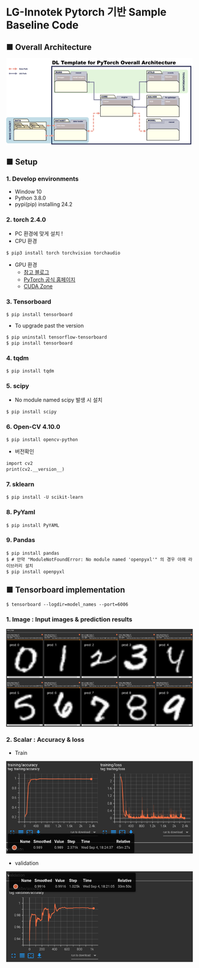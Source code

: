 # LG-Innotek Pytorch 기반 Sample Baseline Code
## ■ Overall Architecture
![캡처](readme_image/Overall_Architecture_white.png)
## ■ Setup
### 1. Develop environments
* Window 10
* Python 3.8.0
* pypi(pip) installing 24.2

### 2. torch 2.4.0

* PC 환경에 맞게 설치 !
* CPU 환경
```
$ pip3 install torch torchvision torchaudio
```
* GPU 환경
  + [참고 블로그](https://foss4g.tistory.com/1565)
  + [PyTorch 공식 홈페이지](https://pytorch.org/get-started/locally/)
  + [CUDA Zone](https://developer.nvidia.com/cuda-zone)

### 3. Tensorboard
```
$ pip install tensorboard
```
* To upgrade past the version
```
$ pip uninstall tensorflow-tensorboard
$ pip install tensorboard
```

### 4. tqdm
```
$ pip install tqdm
```

### 5. scipy
* No module named scipy 발생 시 설치
```
$ pip install scipy
```

### 6. Open-CV 4.10.0
```
$ pip install opencv-python
```
* 버전확인
```
import cv2
print(cv2.__version__)
```

### 7. sklearn
```
$ pip install -U scikit-learn
```

### 8. PyYaml
```
$ pip install PyYAML
```

### 9. Pandas
```
$ pip install pandas
$ # 만약 "ModuleNotFoundError: No module named 'openpyxl'" 의 경우 아래 라이브러리 설치
$ pip install openpyxl
```

## ■ Tensorboard implementation
```
$ tensorboard --logdir=model_names --port=6006
```
### 1. Image  : Input images & prediction results
![캡처](readme_image/tensorboard_train.PNG)
### 2. Scalar : Accuracy & loss
- Train

![캡처](readme_image/train_acc&loss.PNG)

- validation

![캡처](readme_image/validation_acc.PNG)